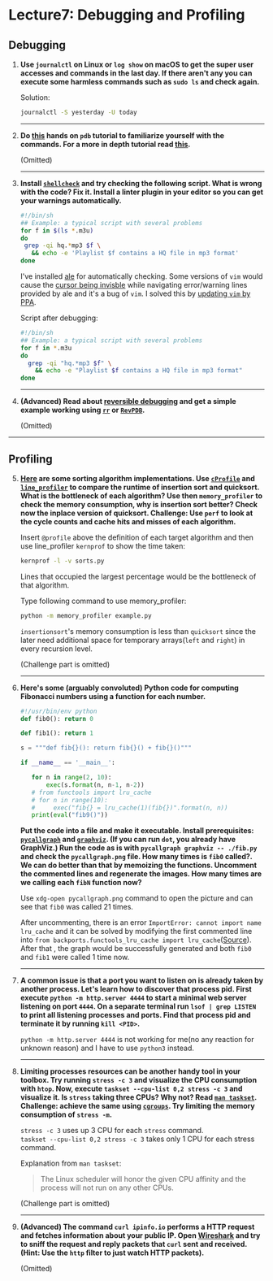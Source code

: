 # Lecture7: Debugging and Profiling
  
## Debugging
  
1. **Use `journalctl` on Linux or `log show` on macOS to get the super user accesses and commands in the last day. If there aren't any you can execute some harmless commands such as `sudo ls` and check again.**
    
    Solution:
    ```bash
    journalctl -S yesterday -U today
    ```
    
    ---
2. **Do [this](https://github.com/spiside/pdb-tutorial) hands on `pdb` tutorial to familiarize yourself with the commands. For a more in depth tutorial read [this](https://realpython.com/python-debugging-pdb).**
    
    (Omitted)
    
    ---
3. **Install [`shellcheck`](https://www.shellcheck.net/) and try checking the following script. What is wrong with the code? Fix it. Install a linter plugin in your editor so you can get your warnings automatically.**
    ```bash
    #!/bin/sh
    ## Example: a typical script with several problems
    for f in $(ls *.m3u)
    do
     grep -qi hq.*mp3 $f \
       && echo -e 'Playlist $f contains a HQ file in mp3 format'
    done
    ```
    
    I've installed [ale](https://vimawesome.com/plugin/ale) for automatically checking. Some versions of `vim` would cause the [cursor being invisble](https://github.com/dense-analysis/ale/issues/1536) while navigating error/warning lines provided by ale and it's a bug of `vim`. I solved this by [updating `vim` by PPA](https://vi.stackexchange.com/questions/10817/how-can-i-get-a-newer-version-of-vim-on-ubuntu/10827#10827).
    
    Script after debugging:
    ```bash
    #!/bin/sh
    ## Example: a typical script with several problems
    for f in *.m3u
    do
      grep -qi "hq.*mp3 $f" \
        && echo -e "Playlist $f contains a HQ file in mp3 format"
    done
    ```
    
    ---
4. **(Advanced) Read about [reversible debugging](https://undo.io/resources/reverse-debugging-whitepaper/) and get a simple example working using [`rr`](https://rr-project.org/) or [`RevPDB`](https://morepypy.blogspot.com/2016/07/reverse-debugging-for-python.html).**
    
    (Omitted)
    
---
## Profiling
    
5. **[Here](/static/files/sorts.py) are some sorting algorithm implementations. Use [`cProfile`](https://docs.python.org/3/library/profile.html) and [`line_profiler`](https://github.com/pyutils/line_profiler) to compare the runtime of insertion sort and quicksort. What is the bottleneck of each algorithm? Use then `memory_profiler` to check the memory consumption, why is insertion sort better? Check now the inplace version of quicksort. Challenge: Use `perf` to look at the cycle counts and cache hits and misses of each algorithm.**

    Insert `@profile` above the definition of each target algorithm and then use line_profiler `kernprof` to show the time taken:
    ```bash
    kernprof -l -v sorts.py
    ```
    Lines that occupied the largest percentage would be the bottleneck of that algorithm. 
    
    Type following command to use memory_profiler:
    ```bash
    python -m memory_profiler example.py
    ```
    `insertionsort`'s memory consumption is less than `quicksort` since the later need additional space for temporary arrays(`left` and `right`) in every recursion level. 
    
    (Challenge part is omitted)
    
    ---
6. **Here's some (arguably convoluted) Python code for computing Fibonacci numbers using a function for each number.**
    ```python
    #!/usr/bin/env python
    def fib0(): return 0

    def fib1(): return 1

    s = """def fib{}(): return fib{}() + fib{}()"""

    if __name__ == '__main__':

       for n in range(2, 10):
           exec(s.format(n, n-1, n-2))
       # from functools import lru_cache
       # for n in range(10):
       #     exec("fib{} = lru_cache(1)(fib{})".format(n, n))
       print(eval("fib9()"))
    ```
    **Put the code into a file and make it executable. Install prerequisites: [`pycallgraph`](http://pycallgraph.slowchop.com/en/master/) and [`graphviz`](http://graphviz.org/). (If you can run `dot`, you already have GraphViz.) Run the code as is with `pycallgraph graphviz -- ./fib.py` and check the `pycallgraph.png` file. How many times is `fib0` called?. We can do better than that by memoizing the functions. Uncomment the commented lines and regenerate the images. How many times are we calling each `fibN` function now?**
    
    Use `xdg-open pycallgraph.png` command to open the picture and can see that `fib0` was called 21 times.

    After uncommenting, there is an error `ImportError: cannot import name lru_cache` and it can be solved by modifying the first commented line into `from backports.functools_lru_cache import lru_cache`([Source](https://pypi.org/project/backports.functools-lru-cache/)). After that , the graph would be successfully generated and both `fib0` and `fib1` were called 1 time now.
    
    ---
7. **A common issue is that a port you want to listen on is already taken by another process. Let's learn how to discover that process pid. First execute `python -m http.server 4444` to start a minimal web server listening on port `4444`. On a separate terminal run `lsof | grep LISTEN` to print all listening processes and ports. Find that process pid and terminate it by running `kill <PID>`.**
    
    `python -m http.server 4444` is not working for me(no any reaction for unknown reason) and I have to use `python3` instead.
    
    ---
8. **Limiting processes resources can be another handy tool in your toolbox. Try running `stress -c 3` and visualize the CPU consumption with `htop`. Now, execute `taskset --cpu-list 0,2 stress -c 3` and visualize it. Is `stress` taking three CPUs? Why not? Read [`man taskset`](https://www.man7.org/linux/man-pages/man1/taskset.1.html). Challenge: achieve the same using [`cgroups`](https://www.man7.org/linux/man-pages/man7/cgroups.7.html). Try limiting the memory consumption of `stress -m`.**
        
    `stress -c 3` uses up 3 CPU for each `stress` command.\
    `taskset --cpu-list 0,2 stress -c 3` takes only 1 CPU  for each stress command.
    
    Explanation from `man taskset`:
    > The Linux scheduler will honor the given CPU affinity and the process will not run on any other CPUs.
    
    (Challenge part is omitted)
    
    ---
9. **(Advanced) The command `curl ipinfo.io` performs a HTTP request and fetches information about your public IP. Open [Wireshark](https://www.wireshark.org/) and try to sniff the request and reply packets that `curl` sent and received. (Hint: Use the `http` filter to just watch HTTP packets).**
    
    (Omitted)
    
